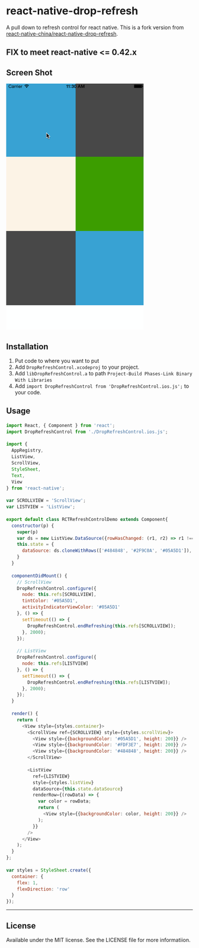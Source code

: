 # react-native-drop-refresh

A pull down to refresh control for react native.
This is a fork version from [react-native-china/react-native-drop-refresh](https://github.com/react-native-china/react-native-drop-refresh).

## FIX to meet react-native <= 0.42.x

## Screen Shot

![Screen Shot](screen-shot.gif)

## Installation

1. Put code to where you want to put
1. Add `DropRefreshControl.xcodeproj` to your project.
1. Add `libDropRefreshControl.a` to path `Project-Build Phases-Link Binary With Libraries`
1. Add `import DropRefreshControl from 'DropRefreshControl.ios.js';` to your code.

## Usage

```javascript
import React, { Component } from 'react';
import DropRefreshControl from './DropRefreshControl.ios.js';

import {
  AppRegistry,
  ListView,
  ScrollView,
  StyleSheet,
  Text,
  View
} from 'react-native';

var SCROLLVIEW = 'ScrollView';
var LISTVIEW = 'ListView';

export default class RCTRefreshControlDemo extends Component{
  constructor(p) {
    super(p)
    var ds = new ListView.DataSource({rowHasChanged: (r1, r2) => r1 !== r2});
    this.state = {
      dataSource: ds.cloneWithRows(['#484848', '#2F9C0A', '#05A5D1']),
    }
  }

  componentDidMount() {
    // ScrollView
    DropRefreshControl.configure({
      node: this.refs[SCROLLVIEW],
      tintColor: '#05A5D1',
      activityIndicatorViewColor: '#05A5D1'
    }, () => {
      setTimeout(() => {
        DropRefreshControl.endRefreshing(this.refs[SCROLLVIEW]);
      }, 2000);
    });

    // ListView
    DropRefreshControl.configure({
      node: this.refs[LISTVIEW]
    }, () => {
      setTimeout(() => {
        DropRefreshControl.endRefreshing(this.refs[LISTVIEW]);
      }, 2000);
    });
  }

  render() {
    return (
      <View style={styles.container}>
        <ScrollView ref={SCROLLVIEW} style={styles.scrollView}>
          <View style={{backgroundColor: '#05A5D1', height: 200}} />
          <View style={{backgroundColor: '#FDF3E7', height: 200}} />
          <View style={{backgroundColor: '#484848', height: 200}} />
        </ScrollView>

        <ListView
          ref={LISTVIEW}
          style={styles.listView}
          dataSource={this.state.dataSource}
          renderRow={(rowData) => {
            var color = rowData;
            return (
              <View style={{backgroundColor: color, height: 200}} />
            );
          }}
        />
      </View>
    );
  }
};

var styles = StyleSheet.create({
  container: {
    flex: 1,
    flexDirection: 'row'
  }
});

```

---

## License

Available under the MIT license. See the LICENSE file for more informatiion.
